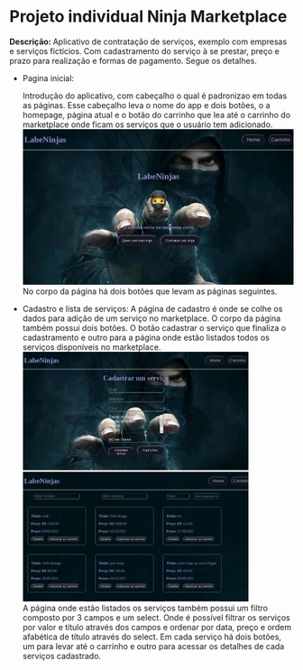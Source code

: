 <!DOCTYPE html>
<html>
<head>
</head>
	<title></title>
<body>
	<h1>Projeto individual Ninja Marketplace</h1>
	<b>Descrição: </b>Aplicativo de contratação de serviços, exemplo com empresas e serviços fictícios. Com cadastramento do serviço à se prestar, preço e prazo para realização e formas de pagamento. Segue os detalhes.
	<ul>
		<li>Pagina inicial:<p>Introdução do aplicativo, com cabeçalho o qual é padronizao em todas as páginas. Esse cabeçalho leva o nome do app e dois botões, o a homepage, página atual e o botão do carrinho que lea até o carrinho do marketplace onde ficam os serviços que o usuário tem adicionado.
		<img src="readmeImg/home.png" width="500"><br>
		No corpo da página há dois botões que levam as páginas seguintes.</p>
		</li>
		<li>Cadastro e lista de serviços:
		A página de cadastro é onde se colhe os dados para adição de um serviço no marketplace. O corpo da página também possui dois botões. O botão cadastrar o serviço que finaliza o cadastramento e outro para a página onde estão listados todos os serviços disponíveis no marketplace.<br>
		<img src="readmeImg/cadastro.png" width="400">
		<img src="readmeImg/lista.png" width="400"><br>
		A página onde estão listados os serviços também possui um filtro composto por 3 campos e um select. Onde é possível filtrar os serviços por valor e título através dos campos e ordenar por data, preço e ordem afabética de título através do select. Em cada serviço há dois botões, um para levar até o carrinho e outro para acessar os detalhes de cada serviços cadastrado.</li>
	</ul>
</body>
</html>
